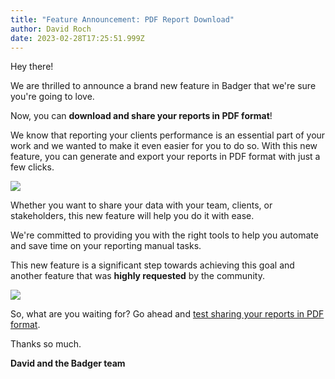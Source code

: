 ```yaml
---
title: "Feature Announcement: PDF Report Download"
author: David Roch
date: 2023-02-28T17:25:51.999Z
---
```

Hey there!

We are thrilled to announce a brand new feature in Badger that we're sure you're going to love. 

Now, you can **download and share your reports in PDF format**!

We know that reporting your clients performance is an essential part of your work and we wanted to make it even easier for you to do so. With this new feature, you can generate and export your reports in PDF format with just a few clicks.

![](/img/updates/screenshot-2023-02-28-at-18.37.01.png)

Whether you want to share your data with your team, clients, or stakeholders, this new feature will help you do it with ease. 

We're committed to providing you with the right tools to help you automate and save time on your reporting manual tasks.

This new feature is a significant step towards achieving this goal and another feature that was **highly requested** by the community.

![](/img/updates/screenshot-2023-02-28-at-18.34.42.png)

So, what are you waiting for? Go ahead and [test sharing your reports in PDF format](https://app.getbadger.io/).

Thanks so much.

**David and the Badger team**
